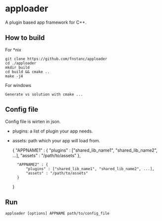 # apploader
A plugin based app framework for C++.

## How to build

For *nix

    git clone https://github.com/fnstanc/apploader
    cd ./apploader
    mkdir build
    cd build && cmake ..
    make -j4


For windows

    Generate vs solution with cmake ...

## Config file
Config file is wirten in json.
* plugins: a list of plugin your app needs.
* assets: path which your app will load from.


    {
        "APPNAME1" : {
            "plugins" : ["shared_lib_name1", "shared_lib_name2", ...],
            "assets" : "/path/to/assets"
        },

        "APPNAME2" : {
            "plugins" : ["shared_lib_name1", "shared_lib_name2", ...],
            "assets" : "/path/to/assets"
        }
    }

## Run

    apploader [options] APPNAME path/to/config_file
